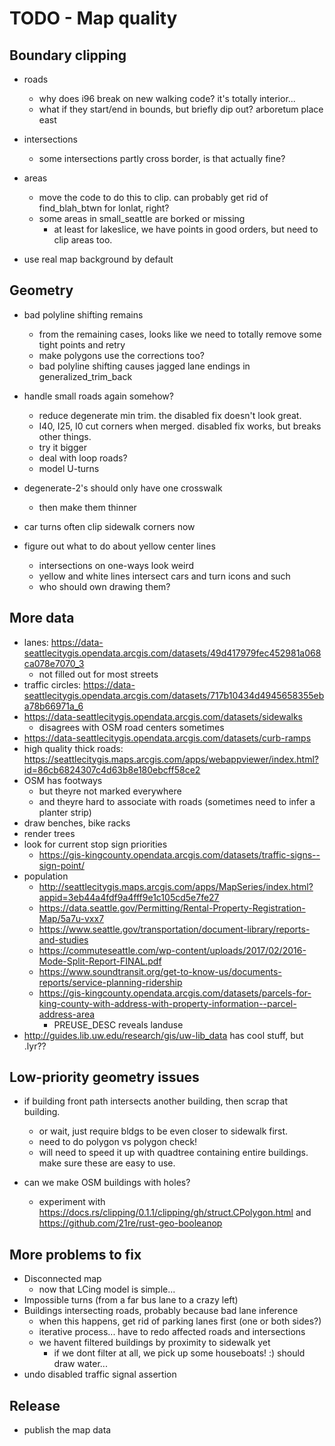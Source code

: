 # TODO - Map quality

## Boundary clipping

- roads
	- why does i96 break on new walking code? it's totally interior...
	- what if they start/end in bounds, but briefly dip out? arboretum place east

- intersections
	- some intersections partly cross border, is that actually fine?

- areas
	- move the code to do this to clip. can probably get rid of find_blah_btwn for lonlat, right?
	- some areas in small_seattle are borked or missing
		- at least for lakeslice, we have points in good orders, but need to clip areas too.

- use real map background by default

## Geometry

- bad polyline shifting remains
	- from the remaining cases, looks like we need to totally remove some tight points and retry
	- make polygons use the corrections too?
	- bad polyline shifting causes jagged lane endings in generalized_trim_back

- handle small roads again somehow?
	- reduce degenerate min trim. the disabled fix doesn't look great.
	- I40, I25, I0 cut corners when merged. disabled fix works, but breaks other things.
	- try it bigger
	- deal with loop roads?
	- model U-turns

- degenerate-2's should only have one crosswalk
	- then make them thinner

- car turns often clip sidewalk corners now

- figure out what to do about yellow center lines
	- intersections on one-ways look weird
	- yellow and white lines intersect cars and turn icons and such
	- who should own drawing them?

## More data

- lanes: https://data-seattlecitygis.opendata.arcgis.com/datasets/49d417979fec452981a068ca078e7070_3
	- not filled out for most streets
- traffic circles: https://data-seattlecitygis.opendata.arcgis.com/datasets/717b10434d4945658355eba78b66971a_6
- https://data-seattlecitygis.opendata.arcgis.com/datasets/sidewalks
	- disagrees with OSM road centers sometimes
- https://data-seattlecitygis.opendata.arcgis.com/datasets/curb-ramps
- high quality thick roads: https://seattlecitygis.maps.arcgis.com/apps/webappviewer/index.html?id=86cb6824307c4d63b8e180ebcff58ce2
- OSM has footways
	- but theyre not marked everywhere
	- and theyre hard to associate with roads (sometimes need to infer a planter strip)
- draw benches, bike racks
- render trees
- look for current stop sign priorities
	- https://gis-kingcounty.opendata.arcgis.com/datasets/traffic-signs--sign-point/
- population
	- http://seattlecitygis.maps.arcgis.com/apps/MapSeries/index.html?appid=3eb44a4fdf9a4fff9e1c105cd5e7fe27
	- https://data.seattle.gov/Permitting/Rental-Property-Registration-Map/5a7u-vxx7
	- https://www.seattle.gov/transportation/document-library/reports-and-studies
	- https://commuteseattle.com/wp-content/uploads/2017/02/2016-Mode-Split-Report-FINAL.pdf
	- https://www.soundtransit.org/get-to-know-us/documents-reports/service-planning-ridership
	- https://gis-kingcounty.opendata.arcgis.com/datasets/parcels-for-king-county-with-address-with-property-information--parcel-address-area
		- PREUSE_DESC reveals landuse
- http://guides.lib.uw.edu/research/gis/uw-lib_data has cool stuff, but .lyr??

## Low-priority geometry issues

- if building front path intersects another building, then scrap that building.
	- or wait, just require bldgs to be even closer to sidewalk first.
	- need to do polygon vs polygon check!
	- will need to speed it up with quadtree containing entire buildings. make sure these are easy to use.

- can we make OSM buildings with holes?
	- experiment with https://docs.rs/clipping/0.1.1/clipping/gh/struct.CPolygon.html and https://github.com/21re/rust-geo-booleanop

## More problems to fix

- Disconnected map
	- now that LCing model is simple...
- Impossible turns (from a far bus lane to a crazy left)
- Buildings intersecting roads, probably because bad lane inference
	- when this happens, get rid of parking lanes first (one or both sides?)
	- iterative process... have to redo affected roads and intersections
	- we havent filtered buildings by proximity to sidewalk yet
		- if we dont filter at all, we pick up some houseboats! :) should draw water...
- undo disabled traffic signal assertion

## Release

- publish the map data
